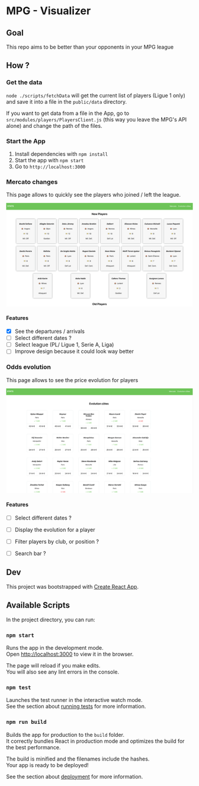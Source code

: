 # MPG - Visualizer

## Goal
This repo aims to be better than your opponents in your MPG league

## How ?

### Get the data

`node ./scripts/fetchData` will get the current list of players (Ligue 1 only) and save it into a file in the `public/data` directory.

If you want to get data from a file in the App, go to `src/modules/players/PlayersClient.js` (this way you leave the MPG's API alone) and change the path of the files.

### Start the App

1. Install dependencies with `npm install`
2. Start the app with `npm start`
3. Go to `http://localhost:3000`

### Mercato changes

This page allows to quickly see the players who joined / left the league.

![Mercato](screenshots/mercato.png)

#### Features

- [x] See the departures / arrivals
- [ ] Select different dates ?
- [ ] Select league (PL/ Ligue 1, Serie A, Liga)
- [ ] Improve design because it could look way better

### Odds evolution

This page allows to see the price evolution for players

![Odds](screenshots/odds.png)

#### Features

- [ ] Select different dates ?
- [ ] Display the evolution for a player
- [ ] Filter players by club, or position ?
- [ ] Search bar ?


## Dev
This project was bootstrapped with [Create React App](https://github.com/facebook/create-react-app).

## Available Scripts

In the project directory, you can run:

### `npm start`

Runs the app in the development mode.<br>
Open [http://localhost:3000](http://localhost:3000) to view it in the browser.

The page will reload if you make edits.<br>
You will also see any lint errors in the console.

### `npm test`

Launches the test runner in the interactive watch mode.<br>
See the section about [running tests](https://facebook.github.io/create-react-app/docs/running-tests) for more information.

### `npm run build`

Builds the app for production to the `build` folder.<br>
It correctly bundles React in production mode and optimizes the build for the best performance.

The build is minified and the filenames include the hashes.<br>
Your app is ready to be deployed!

See the section about [deployment](https://facebook.github.io/create-react-app/docs/deployment) for more information.


